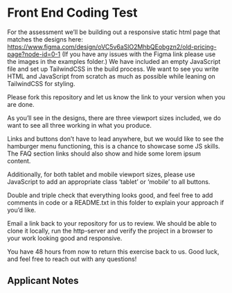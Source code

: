 # Front End Coding Test

For the assessment we’ll be building out a responsive static html page that matches the designs here: https://www.figma.com/design/oVC5v6aSlO2MhbQEobgzn2/old-pricing-page?node-id=0-1 (If you have any issues with the Figma link please use the images in the examples folder.) We have included an empty JavaScript file and set up TailwindCSS in the build process. We want to see you write HTML and JavaScript from scratch as much as possible while leaning on TailwindCSS for styling. 

Please fork this repository and let us know the link to your version when you are done.

As you’ll see in the designs, there are three viewport sizes included, we do want to see all three working in what you produce.

Links and buttons don’t have to lead anywhere, but we would like to see the hamburger menu functioning, this is a chance to showcase some JS skills. The FAQ section links should also show and hide some lorem ipsum content.

Additionally, for both tablet and mobile viewport sizes, please use JavaScript to add an appropriate class ‘tablet’ or ‘mobile’ to all buttons.

Double and triple check that everything looks good, and feel free to add comments in code or a README.txt in this folder to explain your approach if you’d like.

Email a link back to your repository for us to review. We should be able to clone it locally, run the http-server and verify the project in a browser to your work looking good and responsive.

You have 48 hours from now to return this exercise back to us. Good luck, and feel free to reach out with any questions!


## Applicant Notes
